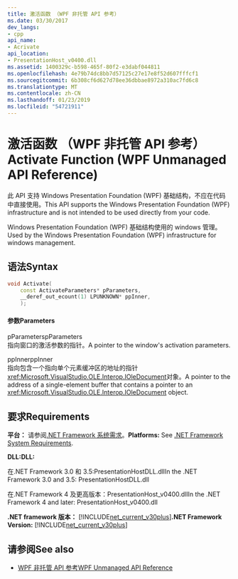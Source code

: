 ```yaml
---
title: 激活函数 （WPF 非托管 API 参考）
ms.date: 03/30/2017
dev_langs:
- cpp
api_name:
- Acrivate
api_location:
- PresentationHost_v0400.dll
ms.assetid: 1400329c-b598-465f-80f2-e3dabf044811
ms.openlocfilehash: 4e79b74dc8bb7d57125c27e17e8f52d607fffcf1
ms.sourcegitcommit: 6b308cf6d627d78ee36dbbae8972a310ac7fd6c8
ms.translationtype: MT
ms.contentlocale: zh-CN
ms.lasthandoff: 01/23/2019
ms.locfileid: "54721911"
---
```

# <a name="activate-function-wpf-unmanaged-api-reference"></a><span data-ttu-id="c2b35-102">激活函数 （WPF 非托管 API 参考）</span><span class="sxs-lookup"><span data-stu-id="c2b35-102">Activate Function (WPF Unmanaged API Reference)</span></span>
<span data-ttu-id="c2b35-103">此 API 支持 Windows Presentation Foundation (WPF) 基础结构，不应在代码中直接使用。</span><span class="sxs-lookup"><span data-stu-id="c2b35-103">This API supports the Windows Presentation Foundation (WPF) infrastructure and is not intended to be used directly from your code.</span></span>  
  
 <span data-ttu-id="c2b35-104">Windows Presentation Foundation (WPF) 基础结构使用的 windows 管理。</span><span class="sxs-lookup"><span data-stu-id="c2b35-104">Used by the Windows Presentation Foundation (WPF) infrastructure for windows management.</span></span>  
  
## <a name="syntax"></a><span data-ttu-id="c2b35-105">语法</span><span class="sxs-lookup"><span data-stu-id="c2b35-105">Syntax</span></span>  
  
```cpp  
void Activate(  
    const ActivateParameters* pParameters,  
    __deref_out_ecount(1) LPUNKNOWN* ppInner,  
    );  
```  
  
#### <a name="parameters"></a><span data-ttu-id="c2b35-106">参数</span><span class="sxs-lookup"><span data-stu-id="c2b35-106">Parameters</span></span>  
 <span data-ttu-id="c2b35-107">pParameters</span><span class="sxs-lookup"><span data-stu-id="c2b35-107">pParameters</span></span>  
 <span data-ttu-id="c2b35-108">指向窗口的激活参数的指针。</span><span class="sxs-lookup"><span data-stu-id="c2b35-108">A pointer to the window's activation parameters.</span></span>  
  
 <span data-ttu-id="c2b35-109">ppInner</span><span class="sxs-lookup"><span data-stu-id="c2b35-109">ppInner</span></span>  
 <span data-ttu-id="c2b35-110">指向包含一个指向单个元素缓冲区的地址的指针<xref:Microsoft.VisualStudio.OLE.Interop.IOleDocument>对象。</span><span class="sxs-lookup"><span data-stu-id="c2b35-110">A pointer to the address of a single-element buffer that contains a pointer to an <xref:Microsoft.VisualStudio.OLE.Interop.IOleDocument> object.</span></span>  
  
## <a name="requirements"></a><span data-ttu-id="c2b35-111">要求</span><span class="sxs-lookup"><span data-stu-id="c2b35-111">Requirements</span></span>  
 <span data-ttu-id="c2b35-112">**平台：** 请参阅[.NET Framework 系统需求](../../../../docs/framework/get-started/system-requirements.md)。</span><span class="sxs-lookup"><span data-stu-id="c2b35-112">**Platforms:** See [.NET Framework System Requirements](../../../../docs/framework/get-started/system-requirements.md).</span></span>  
  
 <span data-ttu-id="c2b35-113">**DLL:**</span><span class="sxs-lookup"><span data-stu-id="c2b35-113">**DLL:**</span></span>  
  
 <span data-ttu-id="c2b35-114">在.NET Framework 3.0 和 3.5:PresentationHostDLL.dll</span><span class="sxs-lookup"><span data-stu-id="c2b35-114">In the .NET Framework 3.0 and 3.5: PresentationHostDLL.dll</span></span>  
  
 <span data-ttu-id="c2b35-115">在.NET Framework 4 及更高版本：PresentationHost_v0400.dll</span><span class="sxs-lookup"><span data-stu-id="c2b35-115">In the .NET Framework 4 and later: PresentationHost_v0400.dll</span></span>  
  
 <span data-ttu-id="c2b35-116">**.NET framework 版本：** [!INCLUDE[net_current_v30plus](../../../../includes/net-current-v30plus-md.md)]</span><span class="sxs-lookup"><span data-stu-id="c2b35-116">**.NET Framework Version:** [!INCLUDE[net_current_v30plus](../../../../includes/net-current-v30plus-md.md)]</span></span>  
  
## <a name="see-also"></a><span data-ttu-id="c2b35-117">请参阅</span><span class="sxs-lookup"><span data-stu-id="c2b35-117">See also</span></span>
- [<span data-ttu-id="c2b35-118">WPF 非托管 API 参考</span><span class="sxs-lookup"><span data-stu-id="c2b35-118">WPF Unmanaged API Reference</span></span>](../../../../docs/framework/wpf/advanced/wpf-unmanaged-api-reference.md)
